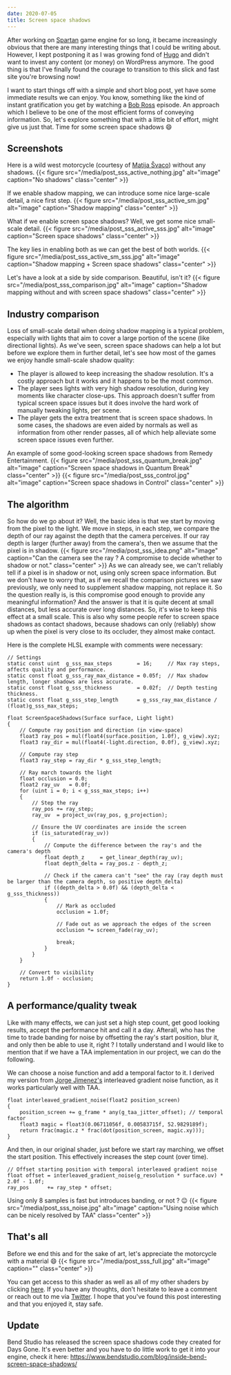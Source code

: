 ```yaml
---
date: 2020-07-05
title: Screen space shadows
---
```


After working on [Spartan](https://github.com/PanosK92/SpartanEngine) game engine for so long, it became 
increasingly obvious that there are many interesting things that I could be writing about.
However, I kept postponing it as I was growing fond of [Hugo](https://gohugo.io/) and didn't want to invest
any content (or money) on WordPress anymore. The good thing is that I've finally found the courage to transition
to this slick and fast site you're browsing now!

I want to start things off with a simple and short blog post, yet have some immediate results we can enjoy.
You know, something like the kind of instant gratification you get by watching a [Bob Ross](https://www.youtube.com/watch?v=lJSshqCBMww) episode. 
An approach which I believe to be one of the most efficient forms of conveying information. 
So, let's explore something that with a little bit of effort, might give us just that.
Time for some screen space shadows :smile:

## Screenshots

Here is a wild west motorcycle (courtesy of [Matija Švaco](https://sketchfab.com/3d-models/wild-west-motorcycle-6038a0b13fbe434f901af27fec8391ab)) without any shadows.
{{< figure src="/media/post_sss_active_nothing.jpg" alt="image" caption="No shadows" class="center" >}}

If we enable shadow mapping, we can introduce some nice large-scale detail, a nice first step.
{{< figure src="/media/post_sss_active_sm.jpg" alt="image" caption="Shadow mapping" class="center" >}}

What if we enable screen space shadows? Well, we get some nice small-scale detail.
{{< figure src="/media/post_sss_active_sss.jpg" alt="image" caption="Screen space shadows" class="center" >}}

The key lies in enabling both as we can get the best of both worlds.
{{< figure src="/media/post_sss_active_sm_sss.jpg" alt="image" caption="Shadow mapping + Screen space shadows" class="center" >}}

Let's have a look at a side by side comparison. Beautiful, isn't it?
{{< figure src="/media/post_sss_comparison.jpg" alt="image" caption="Shadow mapping without and with screen space shadows" class="center" >}}

## Industry comparison

Loss of small-scale detail when doing shadow mapping is a typical problem, especially with lights that aim to cover a 
large portion of the scene (like directional lights). As we've seen, screen space shadows can help a lot
but before we explore them in further detail, let's see how most of the games we enjoy handle small-scale shadow quality:

- The player is allowed to keep increasing the shadow resolution. It's a costly approach but it works and it happens to be the most common.
- The player sees lights with very high shadow resolution, during key moments like character close-ups. This approach doesn't
suffer from typical screen space issues but it does involve the hard work of manually tweaking lights, per scene.
- The player gets the extra treatment that is screen space shadows. In some cases, the shadows are even aided by normals as well as information from other
render passes, all of which help alleviate some screen space issues even further.

An example of some good-looking screen space shadows from Remedy Entertainment.
{{< figure src="/media/post_sss_quantum_break.jpg" alt="image" caption="Screen space shadows in Quantum Break" class="center" >}}
{{< figure src="/media/post_sss_control.jpg" alt="image" caption="Screen space shadows in Control" class="center" >}}

## The algorithm
So how do we go about it? Well, the basic idea is that we start by moving from the pixel to the light.
We move in steps, in each step, we compare the depth of our ray against the depth that the camera perceives.
If our ray depth is larger (further away) from the camera's, then we assume that the pixel is in shadow.
{{< figure src="/media/post_sss_idea.png" alt="image" caption="Can the camera see the ray ? A compromise to decide whether to shadow or not." class="center" >}}
As we can already see, we can't reliably tell if a pixel is in shadow or not, using only screen space information.
But we don't have to worry that, as if we recall the comparison pictures we saw previously, we only need to supplement shadow mapping, not replace it.
So the question really is, is this compromise good enough to provide any meaningful information?
And the answer is that it is quite decent at small distances, but less accurate over long distances.
So, it's wise to keep this effect at a small scale. This is also why some people refer to screen space shadows as contact shadows, because shadows
can only (reliably) show up when the pixel is very close to its occluder, they almost make contact.

Here is the complete HLSL example with comments were necessary:
```
// Settings
static const uint  g_sss_max_steps        = 16;     // Max ray steps, affects quality and performance.
static const float g_sss_ray_max_distance = 0.05f;  // Max shadow length, longer shadows are less accurate.
static const float g_sss_thickness        = 0.02f;  // Depth testing thickness.
static const float g_sss_step_length      = g_sss_ray_max_distance / (float)g_sss_max_steps;

float ScreenSpaceShadows(Surface surface, Light light)
{
    // Compute ray position and direction (in view-space)
    float3 ray_pos = mul(float4(surface.position, 1.0f), g_view).xyz;
    float3 ray_dir = mul(float4(-light.direction, 0.0f), g_view).xyz;

    // Compute ray step
    float3 ray_step = ray_dir * g_sss_step_length;
	
    // Ray march towards the light
    float occlusion = 0.0;
    float2 ray_uv   = 0.0f;
    for (uint i = 0; i < g_sss_max_steps; i++)
    {
        // Step the ray
        ray_pos += ray_step;
        ray_uv  = project_uv(ray_pos, g_projection);

        // Ensure the UV coordinates are inside the screen
        if (is_saturated(ray_uv))
        {
            // Compute the difference between the ray's and the camera's depth
            float depth_z     = get_linear_depth(ray_uv);
            float depth_delta = ray_pos.z - depth_z;

            // Check if the camera can't "see" the ray (ray depth must be larger than the camera depth, so positive depth_delta)
            if ((depth_delta > 0.0f) && (depth_delta < g_sss_thickness))
            {
                // Mark as occluded
                occlusion = 1.0f;

                // Fade out as we approach the edges of the screen
                occlusion *= screen_fade(ray_uv);

                break;
            }
        }
    }

    // Convert to visibility
    return 1.0f - occlusion;
}
```

## A performance/quality tweak
Like with many effects, we can just set a high step count, get good looking results, accept the performance hit and call it a day.
Afterall, who has the time to trade banding for noise by offsetting the ray's start position, blur it, and only then be able to use it, right ?
I totally understand and I would like to mention that if we have a TAA implementation in our project, we can do the following.

We can choose a noise function and add a temporal factor to it.
I derived my version from [Jorge Jimenez's](http://www.iryoku.com/next-generation-post-processing-in-call-of-duty-advanced-warfare)
interleaved gradient noise function, as it works particularly well with TAA.
```
float interleaved_gradient_noise(float2 position_screen)
{
    position_screen += g_frame * any(g_taa_jitter_offset); // temporal factor
    float3 magic = float3(0.06711056f, 0.00583715f, 52.9829189f);
    return frac(magic.z * frac(dot(position_screen, magic.xy)));
}
```
And then, in our original shader, just before we start ray marching, we offset the start position.
This effectively increases the step count (over time).
```
// Offset starting position with temporal interleaved gradient noise
float offset = interleaved_gradient_noise(g_resolution * surface.uv) * 2.0f - 1.0f;
ray_pos      += ray_step * offset;
```
Using only 8 samples is fast but introduces banding, or not ? :wink:
{{< figure src="/media/post_sss_noise.jpg" alt="image" caption="Using noise which can be nicely resolved by TAA" class="center" >}}

## That's all

Before we end this and for the sake of art, let's appreciate the motorcycle with a material :smile:
{{< figure src="/media/post_sss_full.jpg" alt="image" caption="" class="center" >}}

You can get access to this shader as well as all of my other shaders by clicking [here](https://github.com/PanosK92/SpartanEngine/tree/master/data/shaders).
If you have any thoughts, don't hesitate to leave a comment or reach out to me via [Twitter](https://twitter.com/panoskarabelas1).
I hope that you've found this post interesting and that you enjoyed it, stay safe.

## Update
Bend Studio has released the screen space shadows code they created for Days Gone.
It's even better and you have to do little work to get it into your engine, check it here:  https://www.bendstudio.com/blog/inside-bend-screen-space-shadows/